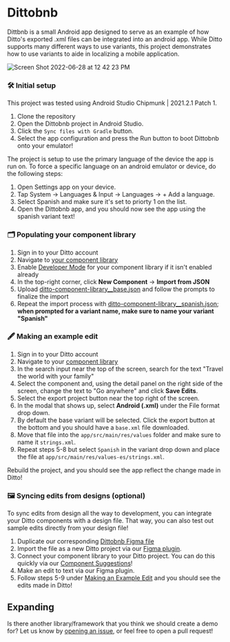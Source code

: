 # Dittobnb

Dittbnb is a small Android app designed to serve as an example of how Ditto's exported .xml files can be integrated into an android app. While Ditto supports many different ways to use variants, this project demonstrates how to use variants to aide in localizing a mobile application.

![Screen Shot 2022-06-28 at 12 42 23 PM](https://user-images.githubusercontent.com/19922122/176273526-1ff37ec3-395c-4d17-a753-4750ef292bde.png)

### 🛠 Initial setup

This project was tested using Android Studio Chipmunk | 2021.2.1 Patch 1.

1. Clone the repository
2. Open the Dittobnb project in Android Studio.
3. Click the `Sync files with Gradle` button.
4. Select the app configuration and press the Run button to boot Dittobnb onto your emulator!

The project is setup to use the primary language of the device the app is run on. To force a specific language on an android emulator or device, do the following steps:

1. Open Settings app on your device.
2. Tap System -> Languages & Input -> Languages -> + Add a language.
3. Select Spanish and make sure it's set to priorty 1 on the list.
4. Open the Dittobnb app, and you should now see the app using the spanish variant text!

### 🗂 Populating your component library

1. Sign in to your Ditto account
2. Navigate to [your component library](https://app.dittowords.com/components/all)
3. Enable [Developer Mode](https://www.dittowords.com/docs/ditto-developer-mode) for your component library if it isn't enabled already
4. In the top-right corner, click **New Component** -> **Import from JSON**
5. Upload [ditto-component-library\_\_base.json](ditto/ditto-component-library__base.json) and follow the prompts to finalize the import
6. Repeat the import process with [ditto-component-library\_\_spanish.json](ditto/ditto-component-library__spanish.json); **when prompted for a variant name, make sure to name your variant "Spanish"**

### 🖋 Making an example edit

1. Sign in to your Ditto account
2. Navigate to your [component library](https://app.dittowords.com/components/all)
3. In the search input near the top of the screen, search for the text "Travel the world with your family"
4. Select the component and, using the detail panel on the right side of the screen, change the text to "Go anywhere" and click **Save Edits**.
5. Select the export project button near the top right of the screen.
6. In the modal that shows up, select **Android (.xml)** under the File format drop down.
7. By default the base variant will be selected. Click the export button at the bottom and you should have a `base.xml` file downloaded.
8. Move that file into the `app/src/main/res/values` folder and make sure to name it `strings.xml`.
9. Repeat steps 5-8 but select `Spanish` in the variant drop down and place the file at `app/src/main/res/values-es/strings.xml`.

Rebuild the project, and you should see the app reflect the change made in Ditto!

### 🖼 Syncing edits from designs (optional)

To sync edits from design all the way to development, you can integrate your Ditto components with a design file. That way, you can also test out sample edits directly from your design file!

1. Duplicate our corresponding [Dittobnb Figma file](https://www.figma.com/community/file/956627227087012313)
2. Import the file as a new Ditto project via our [Figma plugin](https://www.figma.com/community/plugin/798826066406007173/%E2%9C%8D%EF%B8%8F-Ditto-%7C-collaborate-on-copy).
3. Connect your component library to your Ditto project. You can do this quickly via our [Component Suggestions](https://www.dittowords.com/blog/introducing-component-suggestions)!
4. Make an edit to text via our Figma plugin.
5. Follow steps 5-9 under [Making an Example Edit](https://github.com/dittowords/ditto-android-demo#-making-an-example-edit) and you should see the edits made in Ditto!

## Expanding

Is there another library/framework that you think we should create a demo for? Let us know by [opening an issue](https://github.com/dittowords/ditto-android-demo/issues/new), or feel free to open a pull request!
